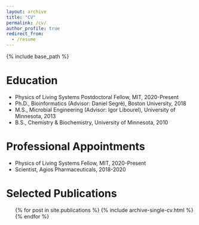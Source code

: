 ```yaml
---
layout: archive
title: "CV"
permalink: /cv/
author_profile: true
redirect_from:
  - /resume
---
```


{% include base_path %}

Education
======
* Physics of Living Systems Postdoctoral Fellow, MIT, 2020-Present
* Ph.D., Bioinformatics (Advisor: Daniel Segrè), Boston University, 2018
* M.S., Microbial Engineering (Advisor: Igor Libourel), University of Minnesota, 2013
* B.S., Chemistry & Biochemistry, University of Minnesota, 2010

Professional Appointments
======
* Physics of Living Systems Fellow, MIT, 2020-Present
* Scientist, Agios Pharmaceuticals, 2018-2020

Selected Publications
======
  <ul>{% for post in site.publications %}
    {% include archive-single-cv.html %}
  {% endfor %}</ul>
<!--Talks
======
  <ul>{% for post in site.talks %}
    {% include archive-single-talk-cv.html %}
  {% endfor %}</ul>
  
Teaching
======
  <ul>{% for post in site.teaching %}
    {% include archive-single-cv.html %}
  {% endfor %}</ul>
  
Service and leadership
======
* Peer reviewer for: <i>Nature Ecology & Evolution<\i> -->
